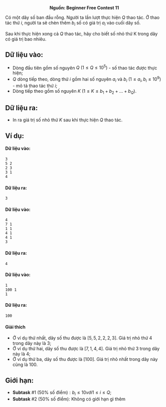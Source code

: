 **<center>Nguồn: Beginner Free Contest 11</center>**

Có một dãy số ban đầu rỗng. Người ta lần lượt thực hiện $Q$ thao tác. Ở thao tác thứ $i$, người ta sẽ chèn thêm $b_i$ số có giá trị $a_i$ vào cuối dãy số.

Sau khi thực hiện xong cả $Q$ thao tác, hãy cho biết số nhỏ thứ K trong dãy có giá trị bao nhiêu.

## Dữ liệu vào:
- Dòng đầu tiên gồm số nguyên $Q\ (1 ≤ Q ≤ 10^5)$ - số thao tác được thực hiện;
- $Q$ dòng tiếp theo, dòng thứ $i$ gồm hai số nguyên $a_i$ và $b_i$ $(1 ≤ a_i, b_i ≤ 10^9)$ - mô tả thao tác
thứ $i$;
- Dòng tiếp theo gồm số nguyên $K\ (1 ≤ K ≤ b_1 + b_2 + . . . + b_Q)$.

## Dữ liệu ra:
- In ra giá trị số nhỏ thứ $K$ sau khi thực hiện $Q$ thao tác.

## Ví dụ:
#### Dữ liệu vào:
```
3
5 2
2 3
3 1
4
```

#### Dữ liệu ra:
```
3
```

#### Dữ liệu vào:
```
4
7 1
1 1
4 1
4 1
3
```

#### Dữ liệu ra:
```
4
```

#### Dữ liệu vào:
```
1
100 1
1
```

#### Dữ liệu ra:
```
100
```

#### Giải thích
- Ở ví dụ thứ nhất, dãy số thu được là $[5, 5, 2, 2, 2, 3]$. Giá trị nhỏ thứ 4 trong dãy này là $3$;
- Ở ví dụ thứ hai, dãy số thu được là $[7, 1, 4, 4]$. Giá trị nhỏ thứ $3$ trong dãy này là $4$;
- Ở ví dụ thứ ba, dãy số thu được là $[100]$. Giá trị nhỏ nhất trong dãy này cũng là $100$.

## Giới hạn:
- **Subtask** $\#1\ (50\%\text{ số điểm}): b_i ≤ 10 với 1 ≤ i ≤ Q$;
- **Subtask** $\#2\ (50\%\text{ số điểm}):$ Không có giới hạn gì thêm